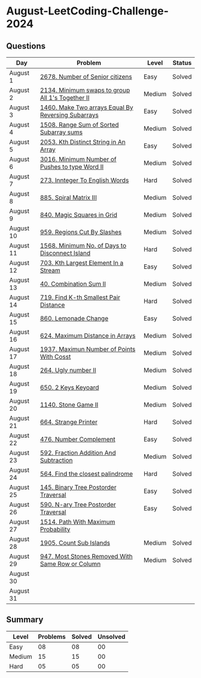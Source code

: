 # August-LeetCoding-Challenge-2024

## Questions
| Day | Problem | Level | Status |
| --- | --- | --- | --- |
| August 1 | [2678. Number of Senior citizens](https://leetcode.com/problems/number-of-senior-citizens/) | Easy | Solved |
| August 2 | [2134. Minimum swaps to group All 1's Together II](https://leetcode.com/problems/minimum-swaps-to-group-all-1s-together-ii/) | Medium | Solved |
| August 3 | [1460. Make Two arrays Equal By Reversing Subarrays](https://leetcode.com/problems/make-two-arrays-equal-by-reversing-subarrays/) | Easy | Solved |
| August 4 | [1508. Range Sum of Sorted Subarray sums](https://leetcode.com/problems/range-sum-of-sorted-subarray-sums/) | Medium | Solved |
| August 5 | [2053. Kth Distinct String in An Array](https://leetcode.com/problems/kth-distinct-string-in-an-array/) | Easy | Solved |
| August 6 | [3016. Minimum Number of Pushes to type Word II](https://leetcode.com/problems/minimum-number-of-pushes-to-type-word-ii/) | Medium | Solved |
| August 7 | [273. Innteger To English Words](https://leetcode.com/problems/integer-to-english-words/) | Hard | Solved |
| August 8 | [885. Spiral Matrix III](https://leetcode.com/problems/spiral-matrix-iii/) | Medium | Solved |
| August 9 | [840. Magic Squares in Grid](https://leetcode.com/problems/magic-squares-in-grid/) | Medium | Solved |
| August 10 | [959. Regions Cut By Slashes](https://leetcode.com/problems/regions-cut-by-slashes/) | Medium | Solved |
| August 11 | [1568. Minimum No. of Days to Disconnect Island](https://leetcode.com/problems/minimum-number-of-days-to-disconnect-island/) | Hard | Solved |
| August 12 | [703. Kth Largest Element In a Stream](https://leetcode.com/problems/kth-largest-element-in-a-stream/) | Easy | Solved |
| August 13 | [40. Combination Sum II](leetcode.com/problems/combination-sum-ii/) | Medium | Solved |   
| August 14 | [719. Find K-th Smallest Pair Distance ]() | Hard | Solved |
| August 15 | [860. Lemonade Change](https://leetcode.com/problems/lemonade-change/) | Easy | Solved |
| August 16 | [624. Maximum Distance in Arrays](https://leetcode.com/problems/maximum-distance-in-arrays/) | Medium | Solved |
| August 17 | [1937. Maximun Number of Points With Cosst](https://leetcode.com/problems/maximum-number-of-points-with-cost/) | Medium | Solved |
| August 18 | [264. Ugly number II](https://leetcode.com/problems/ugly-number-ii/) | Medium | Solved |
| August 19 | [650. 2 Keys Keyoard](https://leetcode.com/problems/2-keys-keyboard/description/) | Medium | Solved |
| August 20 | [1140. Stone Game II](https://leetcode.com/problems/stone-game-ii/description/) | Medium | Solved |
| August 21 | [664. Strange Printer](https://leetcode.com/problems/strange-printer/) | Hard | Solved |
| August 22 | [476. Number Complement](https://leetcode.com/problems/number-complement/description/) | Easy | Solved |
| August 23 | [592. Fraction Addition And Subtraction]() | Medium | Solved |
| August 24 | [564. Find the closest palindrome](https://leetcode.com/problems/find-the-closest-palindrome/) | Hard | Solved |
| August 25 | [145. Binary Tree Postorder Traversal](https://leetcode.com/problems/binary-tree-postorder-traversal/description/) | Easy | Solved |
| August 26 | [590. N-ary Tree Postorder Traversal](https://leetcode.com/problems/n-ary-tree-postorder-traversal/description/) | Easy | Solved |
| August 27 | [1514. Path With Maximum Probability](https://leetcode.com/problems/path-with-maximum-probability/description/) |  |  |
| August 28 | [1905. Count Sub Islands](https://leetcode.com/problems/count-sub-islands/description/) | Medium | Solved |
| August 29 | [947. Most Stones Removed With Same Row or Column](https://leetcode.com/problems/most-stones-removed-with-same-row-or-column/description/) | Medium | Solved |
| August 30 | []() |  |  |
| August 31 | []() |  |  |


## Summary
| Level  | Problems | Solved | Unsolved |
| ---    | --- | --- | --- |
| Easy   | 08 | 08 | 00 |
| Medium | 15 | 15 | 00 |
| Hard   | 05| 05 | 00 |
